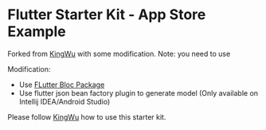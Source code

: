 # Flutter Starter Kit - App Store Example

Forked from [KingWu](https://github.com/KingWu/flutter_starter_kit) with some modification.
Note: you need to use

Modification:

- Use [FLutter Bloc Package](https://pub.dev/packages/flutter_bloc)
- Use flutter json bean factory plugin to generate model (Only available on Intellij IDEA/Android Studio)

Please follow [KingWu](https://github.com/KingWu/flutter_starter_kit) how to use this starter kit.
